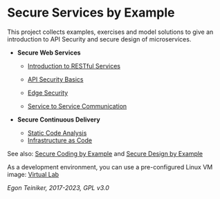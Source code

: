# Secure Services by Example 

This project collects examples, exercises and model solutions to give an introduction to API Security and secure 
design of microservices.

* **Secure Web Services**
  * [Introduction to RESTful Services](introduction/)

  * [API Security Basics](api-security-basics)

  * [Edge Security](edge-security)

  * [Service to Service Communication](service-to-service)  
  
* **Secure Continuous Delivery**
  * [Static Code Analysis](static-code-analysis)
  * [Infrastructure as Code](continuous-delivery/infrastructure)
  
See also: 
[Secure Coding by Example](https://github.com/teiniker/teiniker-lectures-securecoding) and 
[Secure Design by Example](https://github.com/teiniker/teiniker-lectures-securedesign) 

As a development environment, you can use a pre-configured Linux VM image:
[Virtual Lab](https://drive.google.com/drive/folders/1AzsF4Mvh1HJ8k6OW5W5hQ5CF0HdqA51l)

*Egon Teiniker, 2017-2023, GPL v3.0*
